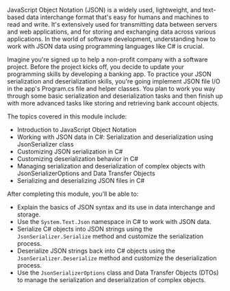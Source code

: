 JavaScript Object Notation (JSON) is a widely used, lightweight, and text-based data interchange format that's easy for humans and machines to read and write. It's extensively used for transmitting data between servers and web applications, and for storing and exchanging data across various applications. In the world of software development, understanding how to work with JSON data using programming languages like C# is crucial.

Imagine you're signed up to help a non-profit company with a software project. Before the project kicks off, you decide to update your programming skills by developing a banking app. To practice your JSON serialization and deserialization skills, you're going implement JSON file I/O in the app's Program.cs file and helper classes. You plan to work you way through some basic serialization and deserialization tasks and then finish up with more advanced tasks like storing and retrieving bank account objects.

The topics covered in this module include:

- Introduction to JavaScript Object Notation
- Working with JSON data in C#: Serialization and deserialization using JsonSerializer class
- Customizing JSON serialization in C#
- Customizing deserialization behavior in C#
- Managing serialization and deserialization of complex objects with JsonSerializerOptions and Data Transfer Objects
- Serializing and deserializing JSON files in C#

After completing this module, you’ll be able to:

- Explain the basics of JSON syntax and its use in data interchange and storage.
- Use the `System.Text.Json` namespace in C# to work with JSON data.
- Serialize C# objects into JSON strings using the `JsonSerializer.Serialize` method and customize the serialization process.
- Deserialize JSON strings back into C# objects using the `JsonSerializer.Deserialize` method and customize the deserialization process.
- Use the `JsonSerializerOptions` class and Data Transfer Objects (DTOs) to manage the serialization and deserialization of complex objects.

